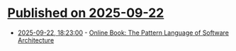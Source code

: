 # [Published on 2025-09-22](index.md)

* [2025-09-22, 18:23:00](https://soylentnews.org/article.pl?sid=25/09/21/1435205&from=rss) - [Online Book:  The Pattern Language of Software Architecture](https://soylentnews.org/article.pl?sid=25/09/21/1435205&from=rss)
